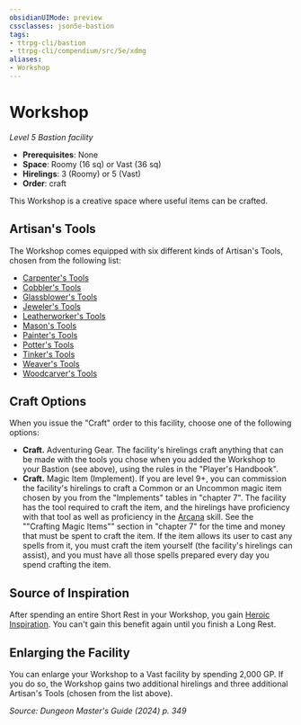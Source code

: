 ```yaml
---
obsidianUIMode: preview
cssclasses: json5e-bastion
tags:
- ttrpg-cli/bastion
- ttrpg-cli/compendium/src/5e/xdmg
aliases:
- Workshop
---
```

# Workshop
*Level 5 Bastion facility*  

- **Prerequisites**: None
- **Space**: Roomy (16 sq) or Vast (36 sq)
- **Hirelings**: 3 (Roomy) or 5 (Vast)
- **Order**: craft

This Workshop is a creative space where useful items can be crafted.

## Artisan's Tools

The Workshop comes equipped with six different kinds of Artisan's Tools, chosen from the following list:

- [Carpenter's Tools](/3-Mechanics/CLI/items/carpenters-tools-xphb.md)  
- [Cobbler's Tools](/3-Mechanics/CLI/items/cobblers-tools-xphb.md)  
- [Glassblower's Tools](/3-Mechanics/CLI/items/glassblowers-tools-xphb.md)  
- [Jeweler's Tools](/3-Mechanics/CLI/items/jewelers-tools-xphb.md)  
- [Leatherworker's Tools](/3-Mechanics/CLI/items/leatherworkers-tools-xphb.md)  
- [Mason's Tools](/3-Mechanics/CLI/items/masons-tools-xphb.md)  
- [Painter's Tools](/3-Mechanics/CLI/items/painters-supplies-xphb.md)  
- [Potter's Tools](/3-Mechanics/CLI/items/potters-tools-xphb.md)  
- [Tinker's Tools](/3-Mechanics/CLI/items/tinkers-tools-xphb.md)  
- [Weaver's Tools](/3-Mechanics/CLI/items/weavers-tools-xphb.md)  
- [Woodcarver's Tools](/3-Mechanics/CLI/items/woodcarvers-tools-xphb.md)  

## Craft Options

When you issue the "Craft" order to this facility, choose one of the following options:

- **Craft.** Adventuring Gear. The facility's hirelings craft anything that can be made with the tools you chose when you added the Workshop to your Bastion (see above), using the rules in the "Player's Handbook".  
- **Craft.** Magic Item (Implement). If you are level 9+, you can commission the facility's hirelings to craft a Common or an Uncommon magic item chosen by you from the "Implements" tables in "chapter 7". The facility has the tool required to craft the item, and the hirelings have proficiency with that tool as well as proficiency in the [Arcana](/3-Mechanics/CLI/skills.md#Arcana) skill. See the ""Crafting Magic Items"" section in "chapter 7" for the time and money that must be spent to craft the item. If the item allows its user to cast any spells from it, you must craft the item yourself (the facility's hirelings can assist), and you must have all those spells prepared every day you spend crafting the item.  

## Source of Inspiration

After spending an entire Short Rest in your Workshop, you gain [Heroic Inspiration](/3-Mechanics/CLI/variant-rules/heroic-inspiration-xphb.md). You can't gain this benefit again until you finish a Long Rest.

## Enlarging the Facility

You can enlarge your Workshop to a Vast facility by spending 2,000 GP. If you do so, the Workshop gains two additional hirelings and three additional Artisan's Tools (chosen from the list above).

*Source: Dungeon Master's Guide (2024) p. 349*